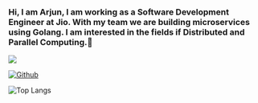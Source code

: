 ### Hi, I am Arjun, I am working as a Software Development Engineer at Jio. With my team we are building microservices using Golang. I am interested in the fields if Distributed and Parallel Computing.👋

<!--
**tiwariarjun91/tiwariarjun91** is a ✨ _special_ ✨ repository because its `README.md` (this file) appears on your GitHub profile.

Here are some ideas to get you started:

- 🔭 I’m currently working on ... Microservices using Golang
- 🌱 I’m currently learning ... Information Retrieval
- 👯 I’m looking to collaborate on ... API development, unit tesing, web development
- 🤔 I’m looking for help with ... Distributed Systems, Parallel Processing
- 💬 Ask me about ... Anything
- 📫 How to reach me: ... [Linkedin](https://www.linkedin.com/in/arjun-tiwari-87b9a589/)
- 😄 Pronouns: ...
- ⚡ Fun fact: ...
-->

![](https://visitor-badge.laobi.icu/badge?page_id=tiwariarjun91.tiwariarjun91)

[![Github](https://img.shields.io/github/followers/tiwariarjun91?label=Follow&style=social)](https://github.com/tiwariarjun91)

![Top Langs](https://github-readme-stats.vercel.app/api/top-langs/?username=tiwariarjun91&theme=tokyonight)



